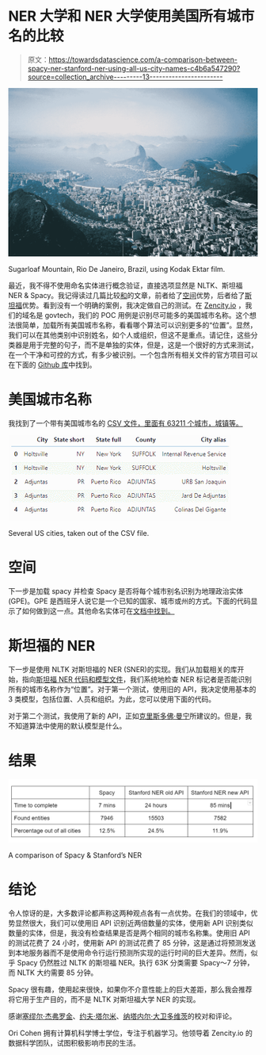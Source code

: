 # NER 大学和 NER 大学使用美国所有城市名的比较

> 原文：<https://towardsdatascience.com/a-comparison-between-spacy-ner-stanford-ner-using-all-us-city-names-c4b6a547290?source=collection_archive---------13----------------------->

![](img/64899f6fe53e57d3bb5ed289bd361916.png)

Sugarloaf Mountain, Rio De Janeiro, Brazil, using Kodak Ektar film.

最近，我不得不使用命名实体进行概念验证，直接选项显然是 NLTK、斯坦福 NER & Spacy。我记得读过几篇比较[和](https://medium.com/@dudsdu/named-entity-recognition-for-unstructured-documents-c325d47c7e3a)的文章，前者给了[空间](/a-review-of-named-entity-recognition-ner-using-automatic-summarization-of-resumes-5248a75de175)优势，后者给了[斯坦福](https://www.analyticsvidhya.com/blog/2017/04/natural-language-processing-made-easy-using-spacy-%E2%80%8Bin-python/)优势。看到没有一个明确的案例，我决定做自己的测试。在 [Zencity.io](https://zencity.io) ，我们的域名是 govtech，我们的 POC 用例是识别尽可能多的美国城市名称。这个想法很简单，加载所有美国城市名称，看看哪个算法可以识别更多的“位置”。显然，我们可以在其他类别中识别姓名，如个人或组织，但这不是重点。请记住，这些分类器是用于完整的句子，而不是单独的实体，但是，这是一个很好的方式来测试，在一个干净和可控的方式，有多少被识别。一个包含所有相关文件的官方项目可以在下面的 [Github 库](https://github.com/orico/SpacyVsStanfordNER)中找到。

# 美国城市名称

我找到了一个带有美国城市名的 [CSV 文件，里面有 63211 个城市，城镇等。](https://github.com/orico/SpacyVsStanfordNER/blob/master/data/us_cities_states_counties.csv)

![](img/834719ab1f1450386fb4f55d6cf651df.png)

Several US cities, taken out of the CSV file.

# 空间

下一步是加载 spacy 并检查 Spacy 是否将每个城市别名识别为地理政治实体(GPE)。GPE 是西班牙人说它是一个已知的国家、城市或州的方式。下面的代码显示了如何做到这一点。其他命名实体可在[文档中找到。](https://spacy.io/api/annotation#named-entities)

# 斯坦福的 NER

下一步是使用 NLTK 对斯坦福的 NER (SNER)的实现。我们从加载相关的库开始，指向[斯坦福 NER 代码和模型文件](https://github.com/orico/SpacyVsStanfordNER/tree/master/data)，我们系统地检查 NER 标记者是否能识别所有的城市名称作为“位置”。对于第一个测试，使用旧的 API，我决定使用基本的 3 类模型，包括位置、人员和组织。为此，您可以使用下面的代码。

对于第二个测试，我使用了新的 API，正如[克里斯多佛·曼宁](https://medium.com/@christopherdmanning)所建议的。但是，我不知道算法中使用的默认模型是什么。

# 结果

![](img/e4b6538f50689f8c236296fccc71b880.png)

A comparison of Spacy & Stanford’s NER

# 结论

令人惊讶的是，大多数评论都声称这两种观点各有一点优势。在我们的领域中，优势显然很大，我们可以使用旧 API 识别近两倍数量的实体，使用新 API 识别类似数量的实体，但是，我没有检查结果是否是两个相同的城市名称集。使用旧 API 的测试花费了 24 小时，使用新 API 的测试花费了 85 分钟，这是通过将预测发送到本地服务器而不是使用命令行运行预测所实现的运行时间的巨大差异。然而，似乎 Spacy 仍然胜过 NLTK 的斯坦福 NER。执行 63K 分类需要 Spacy～7 分钟，而 NLTK 大约需要 85 分钟。

Spacy 很有趣，使用起来很快，如果你不介意性能上的巨大差距，那么我会推荐将它用于生产目的，而不是 NLTK 对斯坦福大学 NER 的实现。

感谢[塞缪尔·杰弗罗金](https://www.linkedin.com/in/samueljefroykin/)、[约夫·塔尔米](https://www.linkedin.com/in/yoav-talmi-27787446/)、[纳塔内尔·大卫多维茨](https://medium.com/@ndor123)的校对和评论。

Ori Cohen 拥有计算机科学博士学位，专注于机器学习。他领导着 Zencity.io 的数据科学团队，试图积极影响市民的生活。